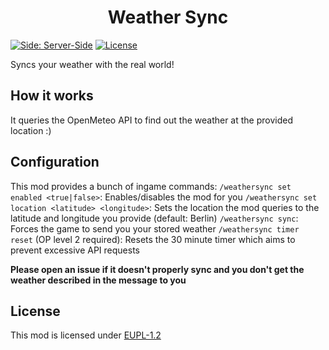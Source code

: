 <h1 align="center">Weather Sync</h1>
<a href="https://github.com/macbrayne/inventory-pause-forge"><img src="https://img.shields.io/badge/side-server--side-0C8E8E" alt="Side: Server-Side"></a>
<a href="https://github.com/macbrayne/weathersync/blob/main/LICENSE"><img src="https://img.shields.io/github/license/macbrayne/weathersync?style=flat&color=0C8E8E" alt="License"></a>

Syncs your weather with the real world!

## How it works
It queries the OpenMeteo API to find out the weather at the provided location :)

## Configuration

This mod provides a bunch of ingame commands:
`/weathersync set enabled <true|false>`: Enables/disables the mod for you
`/weathersync set location <latitude> <longitude>`: Sets the location the mod queries to the latitude and longitude you provide (default: Berlin)
`/weathersync sync`: Forces the game to send you your stored weather
`/weathersync timer reset` (OP level 2 required): Resets the 30 minute timer which aims to prevent excessive API requests

**Please open an issue if it doesn't properly sync and you don't get the weather described in the message to you**

## License

This mod is licensed under [EUPL-1.2](LICENSE)

